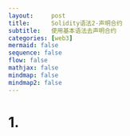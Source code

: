 ```yaml
---
layout:     post
title:      Solidity语法2-声明合约
subtitle:   使用基本语法去声明合约
categories: [web3]
mermaid: false
sequence: false
flow: false
mathjax: false
mindmap: false
mindmap2: false
---
```


# 1. 
